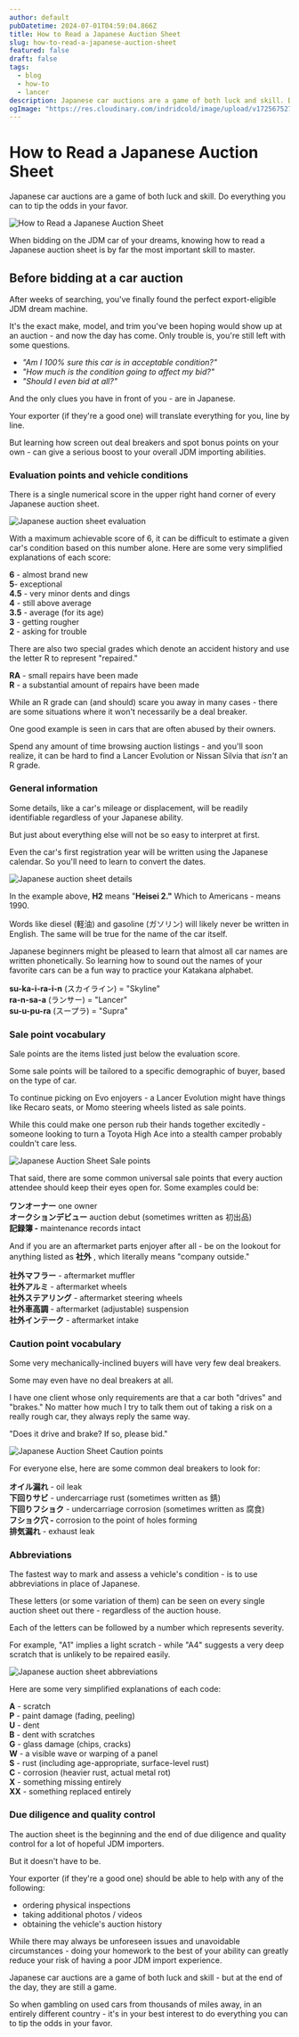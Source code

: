 ```yaml
---
author: default
pubDatetime: 2024-07-01T04:59:04.866Z
title: How to Read a Japanese Auction Sheet
slug: how-to-read-a-japanese-auction-sheet
featured: false
draft: false
tags:
  - blog
  - how-to
  - lancer
description: Japanese car auctions are a game of both luck and skill. Do everything you can to tip the odds in your favor.
ogImage: "https://res.cloudinary.com/indridcold/image/upload/v1725675272/JDM/a0yzyjfjvig06ui3qojr.webp"
---
```

How to Read a Japanese Auction Sheet
====================================

Japanese car auctions are a game of both luck and skill. Do everything you can to tip the odds in your favor.

![How to Read a Japanese Auction Sheet](https://res.cloudinary.com/indridcold/image/upload/v1725675272/JDM/a0yzyjfjvig06ui3qojr.webp)

When bidding on the JDM car of your dreams, knowing how to read a Japanese auction sheet is by far the most important skill to master.

Before bidding at a car auction
-------------------------------

After weeks of searching, you've finally found the perfect export-eligible JDM dream machine.

It's the exact make, model, and trim you've been hoping would show up at an auction - and now the day has come. Only trouble is, you're still left with some questions.

*   _"Am I 100% sure this car is in acceptable condition?"_
*   _"How much is the condition going to affect my bid?"_
*   _"Should I even bid at all?"_

And the only clues you have in front of you - are in Japanese.

Your exporter (if they're a good one) will translate everything for you, line by line.

But learning how screen out deal breakers and spot bonus points on your own - can give a serious boost to your overall JDM importing abilities.

### Evaluation points and vehicle conditions

There is a single numerical score in the upper right hand corner of every Japanese auction sheet.

![Japanese auction sheet evaluation](https://res.cloudinary.com/indridcold/image/upload/v1725675272/JDM/rhoploxtfczewc0ykj5y.webp)

With a maximum achievable score of 6, it can be difficult to estimate a given car's condition based on this number alone. Here are some very simplified explanations of each score:

**6** - almost brand new  
**5**\- exceptional  
**4.5** - very minor dents and dings  
**4** - still above average  
**3.5** - average (for its age)  
**3** - getting rougher  
**2** - asking for trouble

There are also two special grades which denote an accident history and use the letter R to represent "repaired."

**RA** - small repairs have been made  
**R** \- a substantial amount of repairs have been made

While an R grade can (and should) scare you away in many cases - there are some situations where it won't necessarily be a deal breaker.

One good example is seen in cars that are often abused by their owners.

Spend any amount of time browsing auction listings - and you'll soon realize, it can be hard to find a Lancer Evolution or Nissan Silvia that _isn't_ an R grade.

### General information

Some details, like a car's mileage or displacement, will be readily identifiable regardless of your Japanese ability.

But just about everything else will not be so easy to interpret at first.

Even the car's first registration year will be written using the Japanese calendar. So you'll need to learn to convert the dates.

![Japanese auction sheet details](https://res.cloudinary.com/indridcold/image/upload/v1725675273/JDM/taaiwvdxvalkw4jjmh5c.webp)

In the example above, **H2** means "**Heisei 2."** Which to Americans - means 1990.

Words like diesel (軽油) and gasoline (ガソリン) will likely never be written in English. The same will be true for the name of the car itself.

Japanese beginners might be pleased to learn that almost all car names are written phonetically. So learning how to sound out the names of your favorite cars can be a fun way to practice your Katakana alphabet.

**su-ka-i-ra-i-n** (スカイライン) = "Skyline"  
**ra-n-sa-a** (ランサー) = "Lancer"  
**su-u-pu-ra** (スープラ) = "Supra"

### Sale point vocabulary

Sale points are the items listed just below the evaluation score.

Some sale points will be tailored to a specific demographic of buyer, based on the type of car.

To continue picking on Evo enjoyers - a Lancer Evolution might have things like Recaro seats, or Momo steering wheels listed as sale points.

While this could make one person rub their hands together excitedly - someone looking to turn a Toyota High Ace into a stealth camper probably couldn't care less.

![Japanese Auction Sheet Sale points](https://res.cloudinary.com/indridcold/image/upload/v1725675273/JDM/qu9vwc4sll0jhxyyxpzb.webp)

That said, there are some common universal sale points that every auction attendee should keep their eyes open for. Some examples could be:

**ワンオーナー** one owner  
**オークションデビュー** auction debut (sometimes written as 初出品)  
**記録簿 -** maintenance records intact

And if you are an aftermarket parts enjoyer after all - be on the lookout for anything listed as **社外** , which literally means "company outside."

**社外マフラー** \- aftermarket muffler  
**社外アルミ** \- aftermarket wheels  
**社外ステアリング** \- aftermarket steering wheels  
**社外車高調** - aftermarket (adjustable) suspension  
**社外インテーク** \- aftermarket intake

### Caution point vocabulary

Some very mechanically-inclined buyers will have very few deal breakers.

Some may even have no deal breakers at all.

I have one client whose only requirements are that a car both "drives" and "brakes." No matter how much I try to talk them out of taking a risk on a really rough car, they always reply the same way.

"Does it drive and brake? If so, please bid."

![Japanese Auction Sheet Caution points](https://res.cloudinary.com/indridcold/image/upload/v1725675273/JDM/ntprxi6mrvsugqp5zfbc.webp)

For everyone else, here are some common deal breakers to look for:

**オイル漏れ** \- oil leak  
**下回りサビ** - undercarriage rust (sometimes written as 錆)  
**下回りフショク** \- undercarriage corrosion (sometimes written as 腐食)  
**フショク穴 -** corrosion to the point of holes forming  
**排気漏れ** - exhaust leak

### Abbreviations

The fastest way to mark and assess a vehicle's condition - is to use abbreviations in place of Japanese.

These letters (or some variation of them) can be seen on every single auction sheet out there - regardless of the auction house.

Each of the letters can be followed by a number which represents severity.

For example, "A1" implies a light scratch - while "A4" suggests a very deep scratch that is unlikely to be repaired easily.

![Japanese auction sheet abbreviations](https://res.cloudinary.com/indridcold/image/upload/v1725675273/JDM/x6h1c8tjgibyaggnmlsh.webp)

Here are some very simplified explanations of each code:  
  
**A** - scratch  
**P** - paint damage (fading, peeling)  
**U** - dent  
**B** - dent with scratches  
**G** - glass damage (chips, cracks)  
**W** - a visible wave or warping of a panel  
**S** - rust (including age-appropriate, surface-level rust)  
**C** - corrosion (heavier rust, actual metal rot)  
**X** - something missing entirely  
**XX** - something replaced entirely

### Due diligence and quality control

The auction sheet is the beginning and the end of due diligence and quality control for a lot of hopeful JDM importers.

But it doesn't have to be.

Your exporter (if they're a good one) should be able to help with any of the following:

*   ordering physical inspections
*   taking additional photos / videos
*   obtaining the vehicle's auction history

While there may always be unforeseen issues and unavoidable circumstances - doing your homework to the best of your ability can greatly reduce your risk of having a poor JDM import experience.

Japanese car auctions are a game of both luck and skill - but at the end of the day, they are still a game.

So when gambling on used cars from thousands of miles away, in an entirely different country - it's in your best interest to do everything you can to tip the odds in your favor.